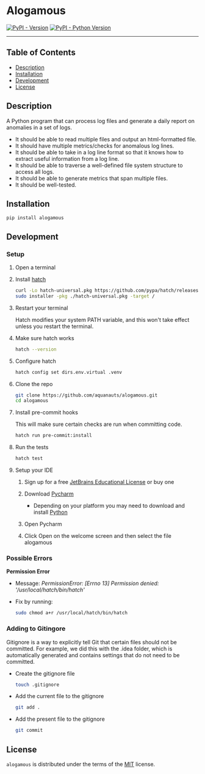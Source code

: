 # Alogamous

[![PyPI - Version](https://img.shields.io/pypi/v/alogamous.svg)](https://pypi.org/project/alogamous)
[![PyPI - Python Version](https://img.shields.io/pypi/pyversions/alogamous.svg)](https://pypi.org/project/alogamous)

-----

## Table of Contents

- [Description](#description)
- [Installation](#installation)
- [Development](#development)
- [License](#license)

## Description
A Python program that can process log files and generate a daily report on anomalies in a set of logs.
- It should be able to read multiple files and output an html-formatted file.
- It should have multiple metrics/checks for anomalous log lines.
- It should be able to take in a log line format so that it knows how to extract useful information from a log line.
- It should be able to traverse a well-defined file system structure to access all logs.
- It should be able to generate metrics that span multiple files.
- It should be well-tested.


## Installation

```console
pip install alogamous
```

## Development

### Setup
1. Open a terminal

1. Install [hatch](https://hatch.pypa.io/latest/)

    ```bash
    curl -Lo hatch-universal.pkg https://github.com/pypa/hatch/releases/latest/download/hatch-universal.pkg
    sudo installer -pkg ./hatch-universal.pkg -target /
    ```

1. Restart your terminal

    Hatch modifies your system PATH variable, and this won't take effect unless you restart the terminal.


1. Make sure hatch works

    ```bash
    hatch --version
    ```

1. Configure hatch

    ```bash
    hatch config set dirs.env.virtual .venv
    ```

1. Clone the repo

    ```bash
    git clone https://github.com/aquanauts/alogamous.git
    cd alogamous
    ```

1. Install pre-commit hooks

    This will make sure certain checks are run when committing code.

    ```bash
    hatch run pre-commit:install
    ```

1. Run the tests

    ```bash
    hatch test
    ```

1. Setup your IDE

   1. Sign up for a free [JetBrains Educational License](https://www.jetbrains.com/community/education/#students) or buy one

   2. Download [Pycharm](https://www.jetbrains.com/pycharm/download/)
      - Depending on your platform you may need to download and install [Python](https://www.python.org/)

   3. Open Pycharm

   4. Click Open on the welcome screen and then select the file alogamous



### Possible Errors

**Permission Error**

   - Message: *PermissionError: [Errno 13] Permission denied: '/usr/local/hatch/bin/hatch'*

   - Fix by running:
      ```bash
      sudo chmod a+r /usr/local/hatch/bin/hatch
      ```

### Adding to Gitingore
Gitignore is a way to explicitly tell Git that certain files should not be committed.
For example, we did this with the .idea folder, which is automatically generated and contains settings that do not need to be committed.
- Create the gitignore file
   ```bash
  touch .gitignore
- Add the current file to the gitignore
   ```bash
   git add .
- Add the present file to the gitignore
   ```bash
   git commit
## License

`alogamous` is distributed under the terms of the [MIT](https://spdx.org/licenses/MIT.html) license.

